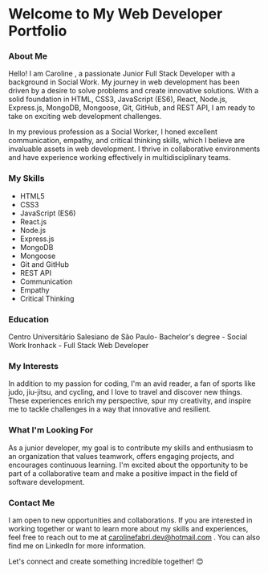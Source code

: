 
# Welcome to My Web Developer Portfolio


### About Me
Hello! I am Caroline , a passionate Junior Full Stack Developer with a background in Social Work. My journey in web development has been driven by a desire to solve problems and create innovative solutions. With a solid foundation in HTML, CSS3, JavaScript (ES6), React, Node.js, Express.js, MongoDB, Mongoose, Git, GitHub, and REST API, I am ready to take on exciting web development challenges.

In my previous profession as a Social Worker, I honed excellent communication, empathy, and critical thinking skills, which I believe are invaluable assets in web development. I thrive in collaborative environments and have experience working effectively in multidisciplinary teams.

### My Skills
- HTML5
- CSS3
- JavaScript (ES6)
- React.js
- Node.js
- Express.js
- MongoDB
- Mongoose
- Git and GitHub
- REST API
- Communication
- Empathy
- Critical Thinking

  
### Education
Centro Universitário Salesiano de São Paulo- Bachelor's degree - Social Work
Ironhack - Full Stack Web Developer

### My Interests
In addition to my passion for coding, I'm an avid reader, a fan of sports like judo, jiu-jitsu, and cycling, and I love to travel and discover new things. These experiences enrich my perspective, spur my creativity, and inspire me to tackle challenges in a way that innovative and resilient.



### What I'm Looking For
As a junior developer, my goal is to contribute my skills and enthusiasm to an organization that values teamwork, offers engaging projects, and encourages continuous learning. I'm excited about the opportunity to be part of a collaborative team and make a positive impact in the field of software development.

### Contact Me
I am open to new opportunities and collaborations. If you are interested in working together or want to learn more about my skills and experiences, feel free to reach out to me at carolinefabri.dev@hotmail.com  . You can also find me on LinkedIn for more information.

Let's connect and create something incredible together! 😊
